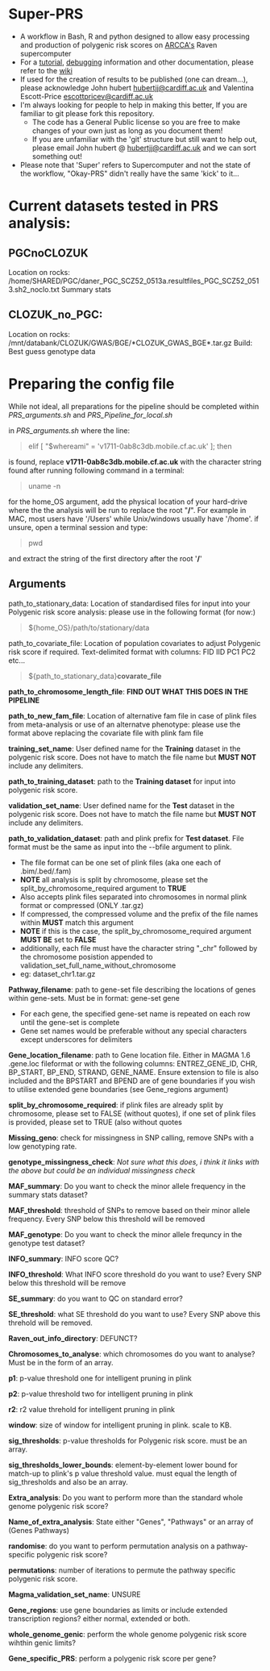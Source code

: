 # Super-PRS

* A workflow in Bash, R and python designed to allow easy processing and production of polygenic risk scores on [ARCCA's](http://www.cardiff.ac.uk/advanced-research-computing) Raven supercomputer
* For a [tutorial](http://gitlab.psycm.cf.ac.uk/john/Schizophrenia_PRS_pipeline_scripts/wikis/example-prs-tutorial), [debugging](http://gitlab.psycm.cf.ac.uk/john/Schizophrenia_PRS_pipeline_scripts/wikis/debugging_long) information and other documentation, please refer to the [wiki](http://gitlab.psycm.cf.ac.uk/john/Schizophrenia_PRS_pipeline_scripts/wikis/home)
* If used for the creation of results to be published (one can dream...), please acknowledge  John hubert <a href="mailto:hubertjj@cardiff.ac.uk">hubertjj@cardiff.ac.uk</a> and Valentina Escott-Price <a href="mailto:escottpricev@cardiff.ac.uk">escottpricev@cardiff.ac.uk</a>
* I'm always looking for people to help in making this better, If you are familiar to git please fork this repository. 
    * The code has a General Public license so you are free to make changes of your own just as long as you document them!
    * If you are unfamiliar with the 'git' structure but still want to help out, please email John hubert @ <a href="mailto:hubertjj@cardiff.ac.uk">hubertjj@cardiff.ac.uk</a> and we can sort something out!
* Please note that 'Super' refers to Supercomputer and not the state of the workflow, "Okay-PRS" didn't really have the same 'kick' to it...
 

# Current datasets tested in PRS analysis:

PGCnoCLOZUK
-------------- 
Location on rocks: /home/SHARED/PGC/daner_PGC_SCZ52_0513a.resultfiles_PGC_SCZ52_0513.sh2_noclo.txt
Summary stats

CLOZUK_no_PGC:
---------------
Location on rocks: /mnt/databank/CLOZUK/GWAS/BGE/\*CLOZUK_GWAS_BGE\*.tar.gz
Build: 
Best guess genotype data


# Preparing the config file
While not ideal, all preparations for the pipeline should be completed within _PRS\_arguments.sh_ and _PRS\_Pipeline\_for\_local.sh_

in _PRS\_arguments.sh_ where the line:
> elif [ "$whereami" = 'v1711-0ab8c3db.mobile.cf.ac.uk' ]; then

is found, replace **v1711-0ab8c3db.mobile.cf.ac.uk** with the character string found after running following command in a terminal:
> uname -n

for the home_OS argument, add the physical location of your hard-drive where the the analysis will be run to replace the root "**/**".
For example in MAC, most users have '/Users' while Unix/windows usually have '/home'. if unsure, open a terminal session and type:
> pwd

and extract the string of the first directory after the root '**/**'

## Arguments

path\_to\_stationary\_data: Location of standardised files for input into your Polygenic risk score analysis: please use in the following format (for now:)

> ${home_OS}/path/to/stationary/data 

 path\_to\_covariate\_file: Location of population covariates to adjust Polygenic risk score if required. Text-delimited format with columns: FID IID PC1 PC2 etc... 

> ${path\_to\_stationary\_data}**covarate\_file**

**path\_to\_chromosome\_length\_file**: **FIND OUT WHAT THIS DOES IN THE PIPELINE**

**path\_to\_new\_fam\_file**: Location of alternative fam file in case of plink files from meta-analysis or use of an alternatve phenotype: please use the format above replacing the covariate file with plink fam file 


**training\_set\_name**: User defined name for the **Training** dataset in the polygenic risk score. Does not have to match the file name but **MUST NOT** include any delimiters.  



**path\_to\_training\_dataset**: path to the **Training dataset** for input into polygenic risk score.  


**validation\_set\_name**: User defined name for the **Test** dataset in the polygenic risk score. Does not have to match the file name but **MUST NOT** include any delimiters.  

**path\_to\_validation\_dataset**: path and plink prefix for **Test dataset**. File format must be the same as input into the --bfile argument to plink.

* The file format can be one set of plink files (aka one each of .bim/.bed/.fam)
 * **NOTE** all analysis is split by chromosome, please set the split\_by\_chromosome\_required argument to **TRUE** 
* Also accepts plink files separated into chromosomes in normal plink format or compressed (ONLY .tar.gz)
 * If compressed, the compressed volume and the prefix of the file names within **MUST** match this argument      
 * **NOTE** if this is the case, the split\_by\_chromosome\_required argument **MUST BE** set to **FALSE**
 * additionally, each file must have the character string "\_chr" followed by the chromosome posistion appended to validation\_set\_full\_name\_without\_chromosome
  * eg: dataset\_chr1.tar.gz

**Pathway\_filename**: path to gene-set file describing the locations of genes within gene-sets. Must be in format: gene-set gene

* For each gene, the specified gene-set name is repeated on each row until the gene-set is complete
 * Gene set names would be preferable without any special characters except underscores for delimiters

**Gene\_location\_filename**: path to Gene location file. Either in MAGMA 1.6 .gene.loc fileformat or with the following columns: ENTREZ\_GENE\_ID, CHR, BP\_START, BP\_END, STRAND, GENE\_NAME. Ensure extension to file is also included and the BPSTART and BPEND are of gene boundaries if you wish to utilise extended gene boundaries (see Gene\_regions argument)  
 
**split\_by\_chromosome\_required**: if plink files are already split by chromosome, please set to FALSE (without quotes), if one set of plink files is provided, please set to TRUE (also without quotes

**Missing\_geno**: check for missingness in SNP calling, remove SNPs with a low genotyping rate.

**genotype\_missingness\_check**: _Not sure what this does, i think it links with the above but could be an individual missingness check_

**MAF\_summary**: Do you want to check the minor allele frequency in the summary stats dataset?

**MAF\_threshold**: threshold of SNPs to remove based on their minor allele frequency. Every SNP below this threshold will be removed

**MAF\_genotype**: Do you want to check the minor allele frequncy in the genotype test dataset?

**INFO\_summary**: INFO score QC?

**INFO\_threshold**: What INFO score threshold do you want to use? Every SNP below this threshold will be remove

**SE\_summary**: do you want to QC on standard error? 

**SE\_threshold**: what SE threshold do you want to use? Every SNP above this threhold will be removed.

**Raven\_out\_info\_directory**: DEFUNCT?

**Chromosomes\_to\_analyse**: which chromosomes do you want to analyse? Must be in the form of an array.

**p1**: p-value threshold one for intelligent pruning in plink

**p2**: p-value threshold two for intelligent pruning in plink

**r2**: r2 value threhold for intelligent pruning in plink

**window**: size of window for intelligent pruning in plink. scale to KB.

**sig\_thresholds**: p-value thresholds for Polygenic risk score. must be an array.

**sig\_thresholds\_lower\_bounds**: element-by-element lower bound for match-up to plink's p value threshold value. must equal the length of sig\_thresholds and also be an array.

**Extra\_analysis**: Do you want to perform more than the standard whole genome polygenic risk score?

**Name\_of\_extra\_analysis**: State either "Genes", "Pathways" or an array of (Genes Pathways)

**randomise**: do you want to perform permutation analysis on a pathway-specific polygenic risk score?

**permutations**: number of iterations to permute the pathway specific polygenic risk score.

**Magma\_validation\_set\_name**: UNSURE

**Gene\_regions**: use gene boundaries as limits or include extended transcription regions? either normal, extended or both.

**whole\_genome\_genic**: perform the whole genome polygenic risk score wihthin genic limits?

**Gene\_specific\_PRS**: perform a polygenic risk score per gene?

